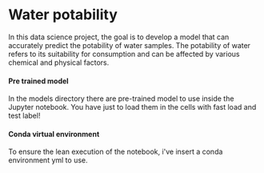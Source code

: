# Water potability
In this data science project, the goal is to develop a model that can accurately predict the potability of water samples. The potability of water refers to its suitability for consumption and can be affected by various chemical and physical factors.

#### Pre trained model
In the models directory there are pre-trained model to use inside the Jupyter notebook. 
You have just to load them in the cells with fast load and test label!

#### Conda virtual environment
To ensure the lean execution of the notebook, i've insert a conda environment yml to use.
